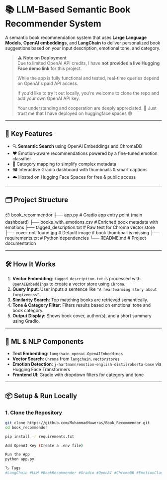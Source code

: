 # 📚 LLM-Based Semantic Book Recommender System

A semantic book recommendation system that uses **Large Language Models**, **OpenAI embeddings**, and **LangChain** to deliver personalized book suggestions based on your input description, emotional tone, and category.

> ⚠️ **Note on Deployment**  
> Due to limited OpenAI API credits, I have **not provided a live Hugging Face demo link** for this project.  
> 
> While the app is fully functional and tested, real-time queries depend on OpenAI's paid API access.  
> 
> If you'd like to try it out locally, you're welcome to clone the repo and add your own OpenAI API key.
> 
> Your understanding and cooperation are deeply appreciated. 🙏 Just trust me that I have deployed on huggingface spaces 😅

---

## 🧠 Key Features

- 🔍 **Semantic Search** using OpenAI Embeddings and ChromaDB
- ❤️ Emotion-aware recommendations powered by a fine-tuned emotion classifier
- 🧾 Category mapping to simplify complex metadata
- 🖼️ Interactive Gradio dashboard with thumbnails & smart captions
- ☁️ Hosted on Hugging Face Spaces for free & public access

---

## 🗂️ Project Structure

📦 book_recommendor
├── app.py # Gradio app entry point (main dashboard)
├── books_with_emotions.csv # Enriched book metadata with emotions
├── tagged_description.txt # Raw text for Chroma vector store
├── cover-not-found.jpg # Default image if book thumbnail is missing
├── requirements.txt # Python dependencies
└── README.md # Project documentation


---

## 🛠️ How It Works

1. **Vector Embedding**: `tagged_description.txt` is processed with `OpenAIEmbeddings` to create a vector store using `Chroma`.
2. **Query Input**: User inputs a sentence like `"A heartwarming story about forgiveness"`.
3. **Similarity Search**: Top matching books are retrieved semantically.
4. **Tone & Category Filter**: Filters results based on emotional tone and book category.
5. **Output Display**: Shows book cover, author(s), and a short summary using Gradio.

---

## 🤖 ML & NLP Components

- **Text Embedding**: `langchain_openai.OpenAIEmbeddings`
- **Vector Search**: `Chroma` from `langchain.vectorstores`
- **Emotion Detection**: `j-hartmann/emotion-english-distilroberta-base` via Hugging Face Transformers
- **Frontend UI**: Gradio with dropdown filters for category and tone

---

## 📦 Setup & Run Locally

### 1. Clone the Repository
```bash
git clone https://github.com/MuhammadHaweras/Book_Recommendor.git
cd book_recommendor

pip install -r requirements.txt

Add OpenAI Key (Create a .env file)

Run the App
python app.py

🏷️ Tags
#LangChain #LLM #BookRecommender #Gradio #OpenAI #ChromaDB #EmotionClassification #HuggingFaceSpaces


